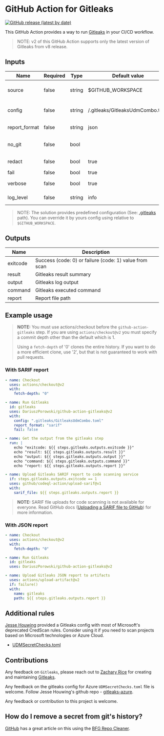 # GitHub Action for Gitleaks

[![GitHub release (latest by date)](https://img.shields.io/github/v/release/DariuszPorowski/github-action-gitleaks)](https://github.com/DariuszPorowski/github-action-gitleaks/releases)

This GitHub Action provides a way to run [Gitleaks](https://github.com/zricethezav/gitleaks) in your CI/CD workflow.

> NOTE: v2 of this GitHub Action supports only the latest version of Gitleaks from v8 release.

## Inputs

| Name          | Required | Type   | Default value                    | Description                                              |
| ------------- | -------- | ------ | -------------------------------- | -------------------------------------------------------- |
| source        | false    | string | $GITHUB_WORKSPACE                | Path to source (relative to $GITHUB_WORKSPACE)           |
| config        | false    | string | /.gitleaks/GitleaksUdmCombo.toml | Config file path (relative to $GITHUB_WORKSPACE)         |
| report_format | false    | string | json                             | Report file format: json, csv, sarif                     |
| no_git        | false    | bool   |                                  | Treat git repos as plain directories and scan those file |
| redact        | false    | bool   | true                             | Redact secrets from log messages and leaks               |
| fail          | false    | bool   | true                             | Fail if secrets founded                                  |
| verbose       | false    | bool   | true                             | Show verbose output from scan                            |
| log_level     | false    | string | info                             | Log level (debug, info, warn, error, fatal)              |

> NOTE: The solution provides predefined configuration (See: [.gitleaks](https://github.com/DariuszPorowski/github-action-gitleaks/tree/main/.gitleaks) path). You can override it by yours config using relative to `$GITHUB_WORKSPACE`.

## Outputs

| Name     | Description                                            |
| -------- | ------------------------------------------------------ |
| exitcode | Success (code: 0) or failure (code: 1) value from scan |
| result   | Gitleaks result summary                                |
| output   | Gitleaks log output                                    |
| command  | Gitleaks executed command                              |
| report   | Report file path                                       |

## Example usage

> **NOTE:** You must use actions/checkout before the `github-action-gitleaks` step. If you are using `actions/checkout@v2` you must specify a commit depth other than the default which is 1.
>
> Using a `fetch-depth` of '0' clones the entire history. If you want to do a more efficient clone, use '2', but that is not guaranteed to work with pull requests.

### With SARIF report

```yaml
- name: Checkout
  uses: actions/checkout@v2
  with:
    fetch-depth: "0"

- name: Run Gitleaks
  id: gitleaks
  uses: DariuszPorowski/github-action-gitleaks@v2
  with:
    config: ".gitleaks/GitleaksUdmCombo.toml"
    report_format: "sarif"
    fail: false

- name: Get the output from the gitleaks step
  run: |
    echo "exitcode: ${{ steps.gitleaks.outputs.exitcode }}"
    echo "result: ${{ steps.gitleaks.outputs.result }}"
    echo "output: ${{ steps.gitleaks.outputs.output }}"
    echo "command: ${{ steps.gitleaks.outputs.command }}"
    echo "report: ${{ steps.gitleaks.outputs.report }}"

- name: Upload Gitleaks SARIF report to code scanning service
  if: steps.gitleaks.outputs.exitcode == 1
  uses: github/codeql-action/upload-sarif@v1
  with:
    sarif_file: ${{ steps.gitleaks.outputs.report }}
```

> **NOTE:** SARIF file uploads for code scanning is not available for everyone. Read GitHub docs ([Uploading a SARIF file to GitHub](https://docs.github.com/en/code-security/code-scanning/integrating-with-code-scanning/uploading-a-sarif-file-to-github)) for more information.

### With JSON report

```yaml
- name: Checkout
  uses: actions/checkout@v2
  with:
    fetch-depth: "0"

- name: Run Gitleaks
  id: gitleaks
  uses: DariuszPorowski/github-action-gitleaks@v2

- name: Upload Gitleaks JSON report to artifacts
  uses: actions/upload-artifact@v2
  if: failure()
  with:
    name: gitleaks
    path: ${{ steps.gitleaks.outputs.report }}
```

## Additional rules

[Jesse Houwing](https://github.com/jessehouwing) provided a Gitleaks config with most of Microsoft's deprecated CredScan rules. Consider using it if you need to scan projects based on Microsoft technologies or Azure Cloud.

- [UDMSecretChecks.toml](https://github.com/jessehouwing/gitleaks-azure/blob/main/UDMSecretChecksv8.toml)

## Contributions

Any feedback on `Gitleaks`, please reach out to [Zachary Rice](https://github.com/zricethezav) for creating and maintaining [Gitleaks](https://github.com/zricethezav/gitleaks).

Any feedback on the gitleaks config for Azure `UDMSecretChecks.toml` file is welcome. Follow Jesse Houwing's github repo - [gitleaks-azure](https://github.com/jessehouwing/gitleaks-azure).

Any feedback or contribution to this project is welcome.

## How do I remove a secret from git's history?

[GitHub](https://docs.github.com/en/authentication/keeping-your-account-and-data-secure/removing-sensitive-data-from-a-repository) has a great article on this using the [BFG Repo Cleaner](https://rtyley.github.io/bfg-repo-cleaner/).
